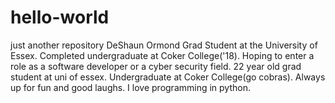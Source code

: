 # hello-world
just another repository
DeShaun Ormond
Grad Student at the University of Essex. Completed undergraduate at Coker College('18). 
Hoping to enter a role as a software developer or a cyber security field. 
22 year old grad student at uni of essex. Undergraduate at Coker College(go cobras). 
Always up for fun and good laughs. I love programming in python. 
